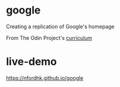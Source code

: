 # google
Creating a replication of Google's homepage

From The Odin Project's [curriculum](http://www.theodinproject.com/courses/web-development-101/lessons/html-css)

# live-demo
https://nfordhk.github.io/google
